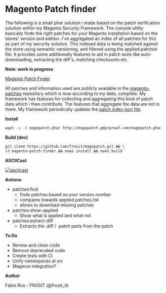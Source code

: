 Magento Patch finder
===================
    
The following is a small phar solution i made based on the patch verification solution within my Magento Security Framework. The console utility basically finds the right patches for your Magento installation based on the stores' version and edition. I've aggregated an index of all patches for this as part of my security solution. This indexed data is being matched against the store using semantic versioning, and filtered using the applied.patches file. It provides some additionally features to aid in patch work like auto-downloading, extracting the diff's, matching checksums etc.

__Note: work in progress__

[Magento Patch Finder](https://github.com/frosit/magepatch)

All patches and information used are publicly available in the [magento-patches](https://github.com/brentwpeterson/magento-patches) repository which is now according to my data, complete. My framework has  features for collecting and aggregating this kind of patch data which i then contribute. The features that aggregate the data are not in there. My framework periodically updates the [patch index json file](http://magepatch.gdprproof.com/patches.json).

__Install__

```bash
wget -q -O magepatch.phar http://magepatch.gdprproof.com/magepatch.phar && chmod +x magepatch.phar
```


__Build (dev)__

```bash
git clone https://github.com/frosit/magepatch.git && \
cd magento-patch-finder && make install && make build
```

__ASCIICast__

[![asciicast](https://asciinema.org/a/e5vm43gygt1m2wx9d9q4ccxbb.png)](https://asciinema.org/a/e5vm43gygt1m2wx9d9q4ccxbb)


__Actions__

* patches:find
    * finds patches based on your version number
    * compares towards applied.patches.list
    * allows to download missing patches
* patches:show-applied
    * Show what is applied and what not
* patches:extract-diff
    * Extracts the .diff / .patch parts from the patch
    
__To Do__

* Review and clean code
* Remove deprecated code
* Create tests with CI
* Unify namespaces at src
* Magerun integration?

__Author__

Fabio Ros - FROSIT (@frosit_it)    
